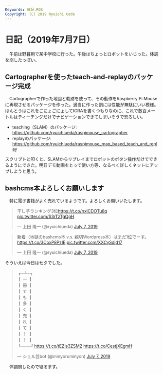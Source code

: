 ```yaml
---
Keywords: 日記,ROS
Copyright: (C) 2019 Ryuichi Ueda
---
```


# 日記（2019年7月7日）

　午前は野暮用で某中学校に行った。午後はちょっとロボットをいじった。体調を崩したっぽい。

## Cartographerを使ったteach-and-replayのパッケージ完成

　Cartographerで作った地図と軌跡を使って、その動作をRaspberry Pi Mouseに再現させるパッケージを作った。適当に作った割には性能が無駄にいい模様。ほんとうはこれをごにょごにょしてICRAを書くつもりなのに、これで数百メートルはティーチングだけでナビゲーションできてしまいそうで恐ろしい。


* teaching（SLAM）のパッケージ: https://github.com/ryuichiueda/raspimouse_cartographer
* replayのパッケージ: https://github.com/ryuichiueda/raspimouse_map_based_teach_and_replay

スクリプトと叩くと、SLAMからリプレイまでロボットのボタン操作だけでできるようにできた。明日デモ動画をとって使い方等、なるべく詳しくネットにアップしようと思う。

## bashcms本よろしくお願いします

　特に電子書籍がよく売れているようです。よろしくお願いいたします。

<blockquote class="twitter-tweet" data-partner="tweetdeck"><p lang="ja" dir="ltr">干し芋ランキング3位<a href="https://t.co/nxICDOTu8q">https://t.co/nxICDOTu8q</a> <a href="https://t.co/S3rTzTgQgH">pic.twitter.com/S3rTzTgQgH</a></p>&mdash; 上田 隆一 (@ryuichiueda) <a href="https://twitter.com/ryuichiueda/status/1147847005441409024?ref_src=twsrc%5Etfw">July 7, 2019</a></blockquote>
<script async src="https://platform.twitter.com/widgets.js" charset="utf-8"></script>

<blockquote class="twitter-tweet" data-partner="tweetdeck"><p lang="ja" dir="ltr">新着（地獄のbashcms本 v.s. 親切Wordpress本）はまだ1位でーす。<a href="https://t.co/3CoxP8PzIE">https://t.co/3CoxP8PzIE</a> <a href="https://t.co/XXCySdjd17">pic.twitter.com/XXCySdjd17</a></p>&mdash; 上田 隆一 (@ryuichiueda) <a href="https://twitter.com/ryuichiueda/status/1147847526340415489?ref_src=twsrc%5Etfw">July 7, 2019</a></blockquote>
<script async src="https://platform.twitter.com/widgets.js" charset="utf-8"></script>

そういえば今日は七夕でした。

<blockquote class="twitter-tweet" data-partner="tweetdeck"><p lang="ja" dir="ltr">┏-┷-┓<br>┃ 一 ┃<br>┃ 冊 ┃<br>┃ で ┃<br>┃ も ┃<br>┃ 多 ┃<br>┃ く ┃<br>┃ 売 ┃<br>┃ れ ┃<br>┃ て ┃<br>┃ ！ ┃<br>┃ ！ ┃<br>┗━━┛<a href="https://t.co/tEZls3ZSM2">https://t.co/tEZls3ZSM2</a> <a href="https://t.co/CestjXEgmH">https://t.co/CestjXEgmH</a></p>&mdash; シェル芸bot (@minyoruminyon) <a href="https://twitter.com/minyoruminyon/status/1147847723472891908?ref_src=twsrc%5Etfw">July 7, 2019</a></blockquote>
<script async src="https://platform.twitter.com/widgets.js" charset="utf-8"></script>


　体調崩したので寝るます。
